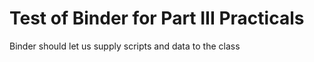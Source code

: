 # Test of Binder for Part III Practicals

Binder should let us supply scripts and data to the class
